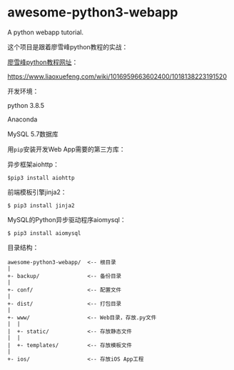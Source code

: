 # awesome-python3-webapp
A python webapp tutorial.



这个项目是跟着廖雪峰python教程的实战：

[廖雪峰python教程网址](https://www.liaoxuefeng.com/wiki/1016959663602400/1018138223191520)：

https://www.liaoxuefeng.com/wiki/1016959663602400/1018138223191520



开发环境：

python 3.8.5

Anaconda

MySQL 5.7数据库

用`pip`安装开发Web App需要的第三方库：

异步框架aiohttp：

```
$pip3 install aiohttp
```

前端模板引擎jinja2：

```
$ pip3 install jinja2
```

MySQL的Python异步驱动程序aiomysql：

```
$ pip3 install aiomysql
```



目录结构：

```
awesome-python3-webapp/  <-- 根目录
|
+- backup/               <-- 备份目录
|
+- conf/                 <-- 配置文件
|
+- dist/                 <-- 打包目录
|
+- www/                  <-- Web目录，存放.py文件
|  |
|  +- static/            <-- 存放静态文件
|  |
|  +- templates/         <-- 存放模板文件
|
+- ios/                  <-- 存放iOS App工程
```